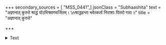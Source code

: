 +++
secondary_sources = [ "MSS_0441",]
jsonClass = "Subhaashita"
text = "अज्ञानात् कुरुते श्राद्धं योऽभिश्रवणवर्जितम्।  \nश्राद्धहन्ता भवेत्कर्ता निराशाः पितरो गताः॥"
title = "अज्ञानात् कुरुते"

+++

<details><summary>Text</summary>

अज्ञानात् कुरुते श्राद्धं योऽभिश्रवणवर्जितम्।  
श्राद्धहन्ता भवेत्कर्ता निराशाः पितरो गताः॥
</details>
